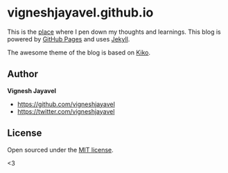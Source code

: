 # vigneshjayavel.github.io

This is the [place](http://vigneshjayavel.github.io) where I pen down my thoughts and learnings. This blog is powered by [GitHub Pages](https://pages.github.com) and uses [Jekyll](http://jekyllrb.com). 

The awesome theme of the blog is based on [Kiko](https://github.com/gfjaru/Kiko).

## Author

**Vignesh Jayavel**
- <https://github.com/vigneshjayavel>
- <https://twitter.com/vigneshjayavel>


## License

Open sourced under the [MIT license](LICENSE.md).

<3
